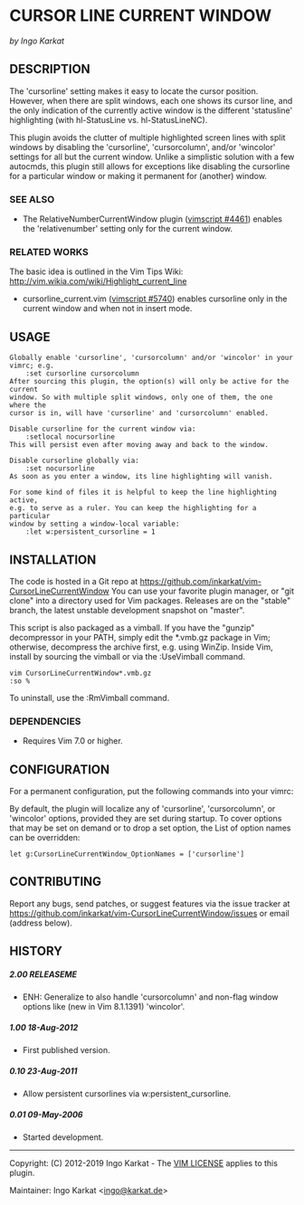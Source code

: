 CURSOR LINE CURRENT WINDOW
===============================================================================
_by Ingo Karkat_

DESCRIPTION
------------------------------------------------------------------------------

The 'cursorline' setting makes it easy to locate the cursor position. However,
when there are split windows, each one shows its cursor line, and the only
indication of the currently active window is the different 'statusline'
highlighting (with hl-StatusLine vs. hl-StatusLineNC).

This plugin avoids the clutter of multiple highlighted screen lines with split
windows by disabling the 'cursorline', 'cursorcolumn', and/or 'wincolor'
settings for all but the current window. Unlike a simplistic solution with a
few autocmds, this plugin still allows for exceptions like disabling the
cursorline for a particular window or making it permanent for (another)
window.

### SEE ALSO

- The RelativeNumberCurrentWindow plugin ([vimscript #4461](http://www.vim.org/scripts/script.php?script_id=4461)) enables the
  'relativenumber' setting only for the current window.

### RELATED WORKS

The basic idea is outlined in the Vim Tips Wiki:
    http://vim.wikia.com/wiki/Highlight_current_line
- cursorline\_current.vim ([vimscript #5740](http://www.vim.org/scripts/script.php?script_id=5740)) enables cursorline only in the
  current window and when not in insert mode.

USAGE
------------------------------------------------------------------------------

    Globally enable 'cursorline', 'cursorcolumn' and/or 'wincolor' in your
    vimrc; e.g.
        :set cursorline cursorcolumn
    After sourcing this plugin, the option(s) will only be active for the current
    window. So with multiple split windows, only one of them, the one where the
    cursor is in, will have 'cursorline' and 'cursorcolumn' enabled.

    Disable cursorline for the current window via:
        :setlocal nocursorline
    This will persist even after moving away and back to the window.

    Disable cursorline globally via:
        :set nocursorline
    As soon as you enter a window, its line highlighting will vanish.

    For some kind of files it is helpful to keep the line highlighting active,
    e.g. to serve as a ruler. You can keep the highlighting for a particular
    window by setting a window-local variable:
        :let w:persistent_cursorline = 1

INSTALLATION
------------------------------------------------------------------------------

The code is hosted in a Git repo at
    https://github.com/inkarkat/vim-CursorLineCurrentWindow
You can use your favorite plugin manager, or "git clone" into a directory used
for Vim packages. Releases are on the "stable" branch, the latest unstable
development snapshot on "master".

This script is also packaged as a vimball. If you have the "gunzip"
decompressor in your PATH, simply edit the \*.vmb.gz package in Vim; otherwise,
decompress the archive first, e.g. using WinZip. Inside Vim, install by
sourcing the vimball or via the :UseVimball command.

    vim CursorLineCurrentWindow*.vmb.gz
    :so %

To uninstall, use the :RmVimball command.

### DEPENDENCIES

- Requires Vim 7.0 or higher.

CONFIGURATION
------------------------------------------------------------------------------

For a permanent configuration, put the following commands into your vimrc:

By default, the plugin will localize any of 'cursorline', 'cursorcolumn', or
'wincolor' options, provided they are set during startup. To cover options
that may be set on demand or to drop a set option, the List of option names
can be overridden:

    let g:CursorLineCurrentWindow_OptionNames = ['cursorline']

CONTRIBUTING
------------------------------------------------------------------------------

Report any bugs, send patches, or suggest features via the issue tracker at
https://github.com/inkarkat/vim-CursorLineCurrentWindow/issues or email
(address below).

HISTORY
------------------------------------------------------------------------------

##### 2.00    RELEASEME
- ENH: Generalize to also handle 'cursorcolumn' and non-flag window options
  like (new in Vim 8.1.1391) 'wincolor'.

##### 1.00    18-Aug-2012
- First published version.

##### 0.10    23-Aug-2011
- Allow persistent cursorlines via w:persistent\_cursorline.

##### 0.01    09-May-2006
- Started development.

------------------------------------------------------------------------------
Copyright: (C) 2012-2019 Ingo Karkat -
The [VIM LICENSE](http://vimdoc.sourceforge.net/htmldoc/uganda.html#license) applies to this plugin.

Maintainer:     Ingo Karkat &lt;ingo@karkat.de&gt;
